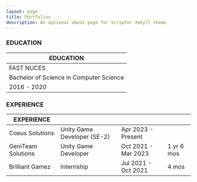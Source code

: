 ```yaml
---
layout: page
title: Portfolios 
description: An optional about page for Scriptor Jekyll theme
---
```



### EDUCATION

|EDUCATION| 
| ------| 
| FAST NUCES |
| Bachelor of Science in Computer Science | 
| 2016 - 2020  | 

### EXPERIENCE

|EXPERIENCE| | | |
| ------| ----- |----- |----- |
|Coeus Solutions | Unity Game Developer (SE-2) | Apr 2023 - Present |  |
|GeniTeam Solutions | Unity Game Developer | Oct 2021 - Mar 2023 | 1 yr 6 mos |
|Brilliant Gamez| Internship | Jul 2021 - Oct 2021  | 4 mos |
